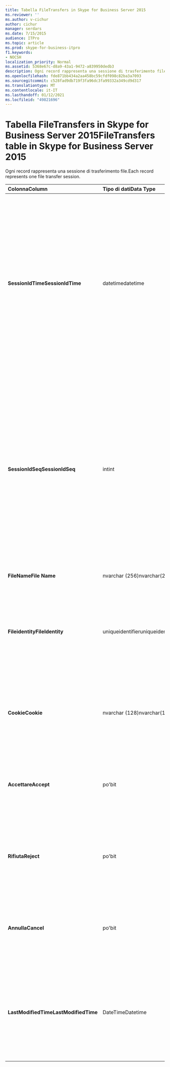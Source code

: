 ```yaml
---
title: Tabella FileTransfers in Skype for Business Server 2015
ms.reviewer: ''
ms.author: v-cichur
author: cichur
manager: serdars
ms.date: 7/15/2015
audience: ITPro
ms.topic: article
ms.prod: skype-for-business-itpro
f1.keywords:
- NOCSH
localization_priority: Normal
ms.assetid: 5368e67c-d8a9-43a1-9472-a839950dedb3
description: Ogni record rappresenta una sessione di trasferimento file.
ms.openlocfilehash: fde871bb434a2aa458bc59cfdf098c82ba3a7093
ms.sourcegitcommit: c528fad9db719f3fa96dc3fa99332a349cd9d317
ms.translationtype: MT
ms.contentlocale: it-IT
ms.lasthandoff: 01/12/2021
ms.locfileid: "49821696"
---
```

# <a name="filetransfers-table-in-skype-for-business-server-2015"></a><span data-ttu-id="570a0-103">Tabella FileTransfers in Skype for Business Server 2015</span><span class="sxs-lookup"><span data-stu-id="570a0-103">FileTransfers table in Skype for Business Server 2015</span></span>
 
<span data-ttu-id="570a0-104">Ogni record rappresenta una sessione di trasferimento file.</span><span class="sxs-lookup"><span data-stu-id="570a0-104">Each record represents one file transfer session.</span></span>
  
|<span data-ttu-id="570a0-105">**Colonna**</span><span class="sxs-lookup"><span data-stu-id="570a0-105">**Column**</span></span>|<span data-ttu-id="570a0-106">**Tipo di dati**</span><span class="sxs-lookup"><span data-stu-id="570a0-106">**Data Type**</span></span>|<span data-ttu-id="570a0-107">**Chiave/indice**</span><span class="sxs-lookup"><span data-stu-id="570a0-107">**Key/Index**</span></span>|<span data-ttu-id="570a0-108">**Dettagli**</span><span class="sxs-lookup"><span data-stu-id="570a0-108">**Details**</span></span>|
|:-----|:-----|:-----|:-----|
|<span data-ttu-id="570a0-109">**SessionIdTime**</span><span class="sxs-lookup"><span data-stu-id="570a0-109">**SessionIdTime**</span></span> <br/> |<span data-ttu-id="570a0-110">datetime</span><span class="sxs-lookup"><span data-stu-id="570a0-110">datetime</span></span>  <br/> |<span data-ttu-id="570a0-111">Primaria, esterna</span><span class="sxs-lookup"><span data-stu-id="570a0-111">Primary, Foreign</span></span>  <br/> |<span data-ttu-id="570a0-112">Data e ora della richiesta di sessione.</span><span class="sxs-lookup"><span data-stu-id="570a0-112">Time of session request.</span></span> <span data-ttu-id="570a0-113">Valore utilizzato insieme a **SessionIdSeq** per identificare in modo univoco una sessione.</span><span class="sxs-lookup"><span data-stu-id="570a0-113">Used in conjunction with **SessionIdSeq** to uniquely identify a session.</span></span> <span data-ttu-id="570a0-114">Per ulteriori informazioni, vedere la [tabella Dialogs in Skype for Business Server 2015](dialogs.md) .</span><span class="sxs-lookup"><span data-stu-id="570a0-114">See the [Dialogs table in Skype for Business Server 2015](dialogs.md) for more information.</span></span> <br/> |
|<span data-ttu-id="570a0-115">**SessionIdSeq**</span><span class="sxs-lookup"><span data-stu-id="570a0-115">**SessionIdSeq**</span></span> <br/> |<span data-ttu-id="570a0-116">int</span><span class="sxs-lookup"><span data-stu-id="570a0-116">int</span></span>  <br/> |<span data-ttu-id="570a0-117">Primaria, esterna</span><span class="sxs-lookup"><span data-stu-id="570a0-117">Primary, Foreign</span></span>  <br/> |<span data-ttu-id="570a0-118">Numero ID per identificare la sessione.</span><span class="sxs-lookup"><span data-stu-id="570a0-118">ID number to identify the session.</span></span> <span data-ttu-id="570a0-119">Valore utilizzato insieme a **SessionIdTime** per identificare in modo univoco una sessione.</span><span class="sxs-lookup"><span data-stu-id="570a0-119">Used in conjunction with **SessionIdTime** to uniquely identify a session.</span></span> <span data-ttu-id="570a0-120">Per ulteriori informazioni, vedere la [tabella Dialogs in Skype for Business Server 2015](dialogs.md) .</span><span class="sxs-lookup"><span data-stu-id="570a0-120">See the [Dialogs table in Skype for Business Server 2015](dialogs.md) for more information.</span></span> <br/> |
|<span data-ttu-id="570a0-121">**FileName**</span><span class="sxs-lookup"><span data-stu-id="570a0-121">**File Name**</span></span> <br/> |<span data-ttu-id="570a0-122">nvarchar (256)</span><span class="sxs-lookup"><span data-stu-id="570a0-122">nvarchar(256)</span></span>  <br/> ||<span data-ttu-id="570a0-123">Nome del file.</span><span class="sxs-lookup"><span data-stu-id="570a0-123">Name of the file.</span></span>  <br/> |
|<span data-ttu-id="570a0-124">**Fileidentity**</span><span class="sxs-lookup"><span data-stu-id="570a0-124">**FileIdentity**</span></span> <br/> |<span data-ttu-id="570a0-125">uniqueidentifier</span><span class="sxs-lookup"><span data-stu-id="570a0-125">uniqueidentifier</span></span>  <br/> ||<span data-ttu-id="570a0-126">Identificatore univoco che distingue trasferimenti diversi che interessano lo stesso nome file.</span><span class="sxs-lookup"><span data-stu-id="570a0-126">Unique identifier to distinguish between file transfers involving the same file name.</span></span>  <br/> |
|<span data-ttu-id="570a0-127">**Cookie**</span><span class="sxs-lookup"><span data-stu-id="570a0-127">**Cookie**</span></span> <br/> |<span data-ttu-id="570a0-128">nvarchar (128)</span><span class="sxs-lookup"><span data-stu-id="570a0-128">nvarchar(128)</span></span>  <br/> |<span data-ttu-id="570a0-129">Principale</span><span class="sxs-lookup"><span data-stu-id="570a0-129">Primary</span></span>  <br/> |<span data-ttu-id="570a0-130">Valore utilizzato per identificare ogni messaggio successivo come associato a questo.</span><span class="sxs-lookup"><span data-stu-id="570a0-130">Used to identify every follow-up message as being associated with this one.</span></span>  <br/> |
|<span data-ttu-id="570a0-131">**Accettare**</span><span class="sxs-lookup"><span data-stu-id="570a0-131">**Accept**</span></span> <br/> |<span data-ttu-id="570a0-132">po'</span><span class="sxs-lookup"><span data-stu-id="570a0-132">bit</span></span>  <br/> ||<span data-ttu-id="570a0-p103">Può essere TRUE o NULL. Se TRUE, allora Reject e Cancel saranno NULL.</span><span class="sxs-lookup"><span data-stu-id="570a0-p103">Can be TRUE or NULL. If TRUE, then Reject and Cancel will be NULL.</span></span>  <br/> |
|<span data-ttu-id="570a0-135">**Rifiuta**</span><span class="sxs-lookup"><span data-stu-id="570a0-135">**Reject**</span></span> <br/> |<span data-ttu-id="570a0-136">po'</span><span class="sxs-lookup"><span data-stu-id="570a0-136">bit</span></span>  <br/> ||<span data-ttu-id="570a0-p104">Può essere TRUE o NULL. Se TRUE, allora Accept e Cancel saranno NULL.</span><span class="sxs-lookup"><span data-stu-id="570a0-p104">Can be TRUE or NULL. If TRUE, then Accept and Cancel will be NULL.</span></span>  <br/> |
|<span data-ttu-id="570a0-139">**Annulla**</span><span class="sxs-lookup"><span data-stu-id="570a0-139">**Cancel**</span></span> <br/> |<span data-ttu-id="570a0-140">po'</span><span class="sxs-lookup"><span data-stu-id="570a0-140">bit</span></span>  <br/> ||<span data-ttu-id="570a0-p105">Può essere TRUE o NULL. Se TRUE, allora Accept e Reject saranno NULL.</span><span class="sxs-lookup"><span data-stu-id="570a0-p105">Can be TRUE or NULL. If TRUE, then Accept and Reject will be NULL.</span></span>  <br/> |
|<span data-ttu-id="570a0-143">**LastModifiedTime**</span><span class="sxs-lookup"><span data-stu-id="570a0-143">**LastModifiedTime**</span></span> <br/> |<span data-ttu-id="570a0-144">DateTime</span><span class="sxs-lookup"><span data-stu-id="570a0-144">Datetime</span></span>  <br/> ||<span data-ttu-id="570a0-145">Per uso interno del servizio di monitoraggio.</span><span class="sxs-lookup"><span data-stu-id="570a0-145">For internal use by the Monitoring service.</span></span>  <br/> <span data-ttu-id="570a0-146">Questo campo è stato introdotto in Skype for Business Server 2015.</span><span class="sxs-lookup"><span data-stu-id="570a0-146">This field was introduced in Skype for Business Server 2015.</span></span>  <br/> |
   

